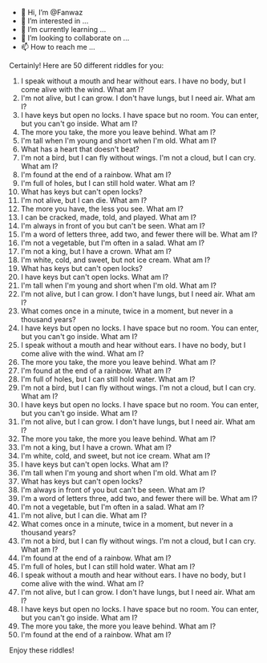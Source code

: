 - 👋 Hi, I’m @Fanwaz
- 👀 I’m interested in ...
- 🌱 I’m currently learning ...
- 💞️ I’m looking to collaborate on ...
- 📫 How to reach me ...

<!---
Fanwaz/Fanwaz is a ✨ special ✨ repository because its `README.md` (this file) appears on your GitHub profile.
You can click the Preview link to take a look at your changes.
--->
Certainly! Here are 50 different riddles for you:

1. I speak without a mouth and hear without ears. I have no body, but I come alive with the wind. What am I?
2. I'm not alive, but I can grow. I don't have lungs, but I need air. What am I?
3. I have keys but open no locks. I have space but no room. You can enter, but you can't go inside. What am I?
4. The more you take, the more you leave behind. What am I?
5. I'm tall when I'm young and short when I'm old. What am I?
6. What has a heart that doesn't beat?
7. I'm not a bird, but I can fly without wings. I'm not a cloud, but I can cry. What am I?
8. I'm found at the end of a rainbow. What am I?
9. I'm full of holes, but I can still hold water. What am I?
10. What has keys but can't open locks?
11. I'm not alive, but I can die. What am I?
12. The more you have, the less you see. What am I?
13. I can be cracked, made, told, and played. What am I?
14. I'm always in front of you but can't be seen. What am I?
15. I'm a word of letters three, add two, and fewer there will be. What am I?
16. I'm not a vegetable, but I'm often in a salad. What am I?
17. I'm not a king, but I have a crown. What am I?
18. I'm white, cold, and sweet, but not ice cream. What am I?
19. What has keys but can't open locks?
20. I have keys but can't open locks. What am I?
21. I'm tall when I'm young and short when I'm old. What am I?
22. I'm not alive, but I can grow. I don't have lungs, but I need air. What am I?
23. What comes once in a minute, twice in a moment, but never in a thousand years?
24. I have keys but open no locks. I have space but no room. You can enter, but you can't go inside. What am I?
25. I speak without a mouth and hear without ears. I have no body, but I come alive with the wind. What am I?
26. The more you take, the more you leave behind. What am I?
27. I'm found at the end of a rainbow. What am I?
28. I'm full of holes, but I can still hold water. What am I?
29. I'm not a bird, but I can fly without wings. I'm not a cloud, but I can cry. What am I?
30. I have keys but open no locks. I have space but no room. You can enter, but you can't go inside. What am I?
31. I'm not alive, but I can grow. I don't have lungs, but I need air. What am I?
32. The more you take, the more you leave behind. What am I?
33. I'm not a king, but I have a crown. What am I?
34. I'm white, cold, and sweet, but not ice cream. What am I?
35. I have keys but can't open locks. What am I?
36. I'm tall when I'm young and short when I'm old. What am I?
37. What has keys but can't open locks?
38. I'm always in front of you but can't be seen. What am I?
39. I'm a word of letters three, add two, and fewer there will be. What am I?
40. I'm not a vegetable, but I'm often in a salad. What am I?
41. I'm not alive, but I can die. What am I?
42. What comes once in a minute, twice in a moment, but never in a thousand years?
43. I'm not a bird, but I can fly without wings. I'm not a cloud, but I can cry. What am I?
44. I'm found at the end of a rainbow. What am I?
45. I'm full of holes, but I can still hold water. What am I?
46. I speak without a mouth and hear without ears. I have no body, but I come alive with the wind. What am I?
47. I'm not alive, but I can grow. I don't have lungs, but I need air. What am I?
48. I have keys but open no locks. I have space but no room. You can enter, but you can't go inside. What am I?
49. The more you take, the more you leave behind. What am I?
50. I'm found at the end of a rainbow. What am I?

Enjoy these riddles!
